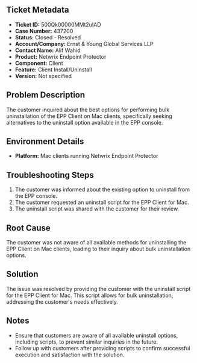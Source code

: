 ## Ticket Metadata
- **Ticket ID:** 500Qk00000MMt2uIAD
- **Case Number:** 437200
- **Status:** Closed - Resolved
- **Account/Company:** Ernst & Young Global Services LLP
- **Contact Name:** Alif Wahid
- **Product:** Netwrix Endpoint Protector
- **Component:** Client
- **Feature:** Client Install/Uninstall
- **Version:** Not specified

## Problem Description
The customer inquired about the best options for performing bulk uninstallation of the EPP Client on Mac clients, specifically seeking alternatives to the uninstall option available in the EPP console.

## Environment Details
- **Platform:** Mac clients running Netwrix Endpoint Protector

## Troubleshooting Steps
1. The customer was informed about the existing option to uninstall from the EPP console.
2. The customer requested an uninstall script for the EPP Client for Mac.
3. The uninstall script was shared with the customer for their review.

## Root Cause
The customer was not aware of all available methods for uninstalling the EPP Client on Mac clients, leading to their inquiry about bulk uninstallation options.

## Solution
The issue was resolved by providing the customer with the uninstall script for the EPP Client for Mac. This script allows for bulk uninstallation, addressing the customer's needs effectively.

## Notes
- Ensure that customers are aware of all available uninstall options, including scripts, to prevent similar inquiries in the future.
- Follow up with customers after providing scripts to confirm successful execution and satisfaction with the solution.